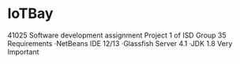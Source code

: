 # IoTBay
41025 Software development assignment
Project 1 of ISD Group 35
Requirements
·NetBeans IDE 12/13
·Glassfish Server 4.1
·JDK 1.8 Very Important
